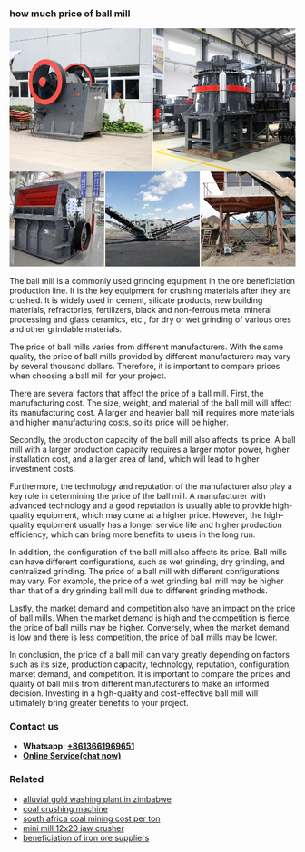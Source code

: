 <h3>how much price of ball mill</h3><img src='1708499637.jpg' alt=''><p>The ball mill is a commonly used grinding equipment in the ore beneficiation production line. It is the key equipment for crushing materials after they are crushed. It is widely used in cement, silicate products, new building materials, refractories, fertilizers, black and non-ferrous metal mineral processing and glass ceramics, etc., for dry or wet grinding of various ores and other grindable materials.</p><p>The price of ball mills varies from different manufacturers. With the same quality, the price of ball mills provided by different manufacturers may vary by several thousand dollars. Therefore, it is important to compare prices when choosing a ball mill for your project.</p><p>There are several factors that affect the price of a ball mill. First, the manufacturing cost. The size, weight, and material of the ball mill will affect its manufacturing cost. A larger and heavier ball mill requires more materials and higher manufacturing costs, so its price will be higher.</p><p>Secondly, the production capacity of the ball mill also affects its price. A ball mill with a larger production capacity requires a larger motor power, higher installation cost, and a larger area of land, which will lead to higher investment costs.</p><p>Furthermore, the technology and reputation of the manufacturer also play a key role in determining the price of the ball mill. A manufacturer with advanced technology and a good reputation is usually able to provide high-quality equipment, which may come at a higher price. However, the high-quality equipment usually has a longer service life and higher production efficiency, which can bring more benefits to users in the long run.</p><p>In addition, the configuration of the ball mill also affects its price. Ball mills can have different configurations, such as wet grinding, dry grinding, and centralized grinding. The price of a ball mill with different configurations may vary. For example, the price of a wet grinding ball mill may be higher than that of a dry grinding ball mill due to different grinding methods.</p><p>Lastly, the market demand and competition also have an impact on the price of ball mills. When the market demand is high and the competition is fierce, the price of ball mills may be higher. Conversely, when the market demand is low and there is less competition, the price of ball mills may be lower.</p><p>In conclusion, the price of a ball mill can vary greatly depending on factors such as its size, production capacity, technology, reputation, configuration, market demand, and competition. It is important to compare the prices and quality of ball mills from different manufacturers to make an informed decision. Investing in a high-quality and cost-effective ball mill will ultimately bring greater benefits to your project.</p><h3>Contact us</h3><ul><li><strong>Whatsapp:&nbsp;<a href="https://wa.me/8613661969651">+8613661969651</a></strong></li><li><a href="https://swt.shibang-china.com/?git&amp;zhl&amp;how much price of ball mill"><strong>Online Service(chat now)</strong></a></li></ul><h3>Related</h3><ul><li><a href='alluvial gold washing plant in zimbabwe.md'>alluvial gold washing plant in zimbabwe</a></li><li><a href='coal crushing machine.md'>coal crushing machine</a></li><li><a href='south africa coal mining cost per ton.md'>south africa coal mining cost per ton</a></li><li><a href='mini mill 12x20 jaw crusher.md'>mini mill 12x20 jaw crusher</a></li><li><a href='beneficiation of iron ore suppliers.md'>beneficiation of iron ore suppliers</a></li></ul>